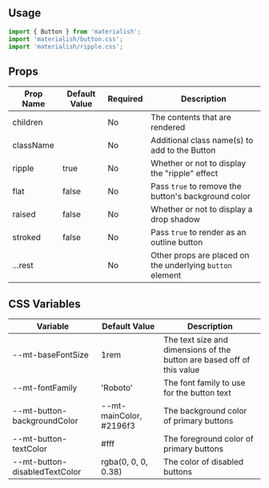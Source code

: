 ## Usage

```jsx
import { Button } from 'materialish';
import 'materialish/button.css';
import 'materialish/ripple.css';
```

## Props

| Prop Name | Default Value | Required | Description                                               |
| --------- | ------------- | -------- | --------------------------------------------------------- |
| children  |               | No       | The contents that are rendered                            |
| className |               | No       | Additional class name(s) to add to the Button             |
| ripple    | true          | No       | Whether or not to display the "ripple" effect             |
| flat      | false         | No       | Pass `true` to remove the button's background color       |
| raised    | false         | No       | Whether or not to display a drop shadow                   |
| stroked   | false         | No       | Pass `true` to render as an outline button                |
| ...rest   |               | No       | Other props are placed on the underlying `button` element |

## CSS Variables

| Variable                      | Default Value           | Description                                                            |
| ----------------------------- | ----------------------- | ---------------------------------------------------------------------- |
| --mt-baseFontSize             | 1rem                    | The text size and dimensions of the button are based off of this value |
| --mt-fontFamily               | 'Roboto'                | The font family to use for the button text                             |
| --mt-button-backgroundColor   | --mt-mainColor, #2196f3 | The background color of primary buttons                                |
| --mt-button-textColor         | #fff                    | The foreground color of primary buttons                                |
| --mt-button-disabledTextColor | rgba(0, 0, 0, 0.38)     | The color of disabled buttons                                          |
